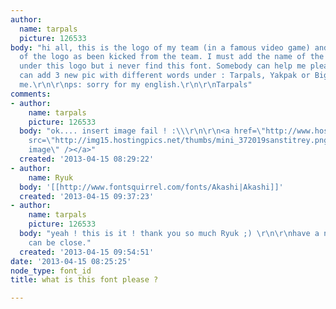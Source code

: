 ```yaml
---
author:
  name: tarpals
  picture: 126533
body: "hi all, this is the logo of my team (in a famous video game) and the creator
  of the logo as been kicked from the team. I must add the name of the new member
  under this logo but i never find this font. Somebody can help me please.\r\n\r\n[im0g:sanstitrey_5703.png]\r\n\r\ni
  can add 3 new pic with different words under : Tarpals, Yakpak or BigMac. just say
  me.\r\n\r\nps: sorry for my english.\r\n\r\nTarpals"
comments:
- author:
    name: tarpals
    picture: 126533
  body: "ok.... insert image fail ! :\\\r\n\r\n<a href=\"http://www.hostingpics.net/viewer.php?id=372019sanstitrey.png\"><img
    src=\"http://img15.hostingpics.net/thumbs/mini_372019sanstitrey.png\" alt=\"Heberger
    image\" /></a>"
  created: '2013-04-15 08:29:22'
- author:
    name: Ryuk
  body: '[[http://www.fontsquirrel.com/fonts/Akashi|Akashi]]'
  created: '2013-04-15 09:37:23'
- author:
    name: tarpals
    picture: 126533
  body: "yeah ! this is it ! thank you so much Ryuk ;) \r\n\r\nhave a nice day.\r\n\r\ntopic
    can be close."
  created: '2013-04-15 09:54:51'
date: '2013-04-15 08:25:25'
node_type: font_id
title: what is this font please ?

---
```

